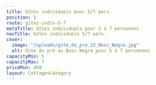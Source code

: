 ```yaml
---
title: Gîtes individuels pour 5/7 pers.
position: 1
route: gites-indiv-5-7
metaTitle: Gîtes individuels pour 5 à 7 personnes
navTitle: Gîtes individuels 5/7 pers.
cover:
  image: "/uploads/gite_du_pre_22_Bosc_Negre.jpg"
  alt: Gite du pré au Bosc Negre pour 5 à 7 personnes
capacityMin: 5
capacityMax: 7
priceMin: 450
layout: CottagesCategory
---
```


